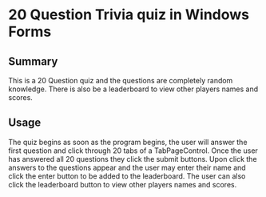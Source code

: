# 20 Question Trivia quiz in Windows Forms

## Summary

This is a 20 Question quiz and the questions are completely random knowledge. There is also be a leaderboard to view other players names and scores.

## Usage

The quiz begins as soon as the program begins, the user will answer the first question and click through 20 tabs of a TabPageControl. Once the user has answered all 20 questions they click the submit buttons. Upon click the answers to the questions appear and the user may enter their name and click the enter button to be added to the leaderboard. The user can also click the leaderboard button to view other players names and scores.
